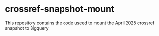 # crossref-snapshot-mount
This repository contains the code useed to mount the April 2025 crossref snapshot to Bigquery
